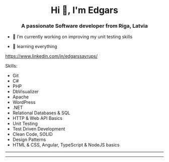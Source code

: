 <h1 align="center">Hi 👋, I'm Edgars</h1>
<h3 align="center">A passionate Software developer from Riga, Latvia</h3>

- 🔭 I’m currently working on improving my unit testing skills 

- 🌱 learning everything

https://www.linkedin.com/in/edgarssavrups/

Skills:
 - Git
 - C# 
 - PHP
 - DbVisualizer
 - Apache
 - WordPress
 - .NET
 - Relational Databases & SQL
 - HTTP & Web API Basics
 - Unit Testing
 - Test Driven Development
 - Clean Code, SOLID
 - Design Patterns
 - HTML & CSS, Angular, TypeScript & NodeJS basics

-----
-----
